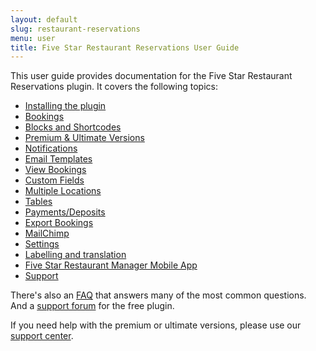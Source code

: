 ```yaml
---
layout: default
slug: restaurant-reservations
menu: user
title: Five Star Restaurant Reservations User Guide
---
```

This user guide provides documentation for the Five Star Restaurant Reservations plugin. It covers the following topics:

- [Installing the plugin](getting-started/install)
- [Bookings](bookings)
- [Blocks and Shortcodes](blocks-shortcodes)
- [Premium & Ultimate Versions](premium)
- [Notifications](notifications)
- [Email Templates](email-templates)
- [View Bookings](view-bookings)
- [Custom Fields](custom-fields)
- [Multiple Locations](multiple-locations)
- [Tables](tables)
- [Payments/Deposits](payments)
- [Export Bookings](export-bookings)
- [MailChimp](mailchimp)
- [Settings](settings)
- [Labelling and translation](labelling)
- [Five Star Restaurant Manager Mobile App](fsrm)
- [Support](support)

There's also an [FAQ](faq) that answers many of the most common questions. And a [support forum](https://wordpress.org/support/plugin/restaurant-reservations) for the free plugin.

If you need help with the premium or ultimate versions, please use our [support center](https://www.fivestarplugins.com/support-center/).

